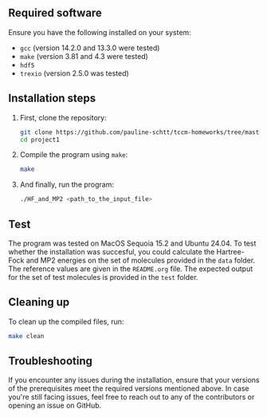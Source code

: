 ## Required software

Ensure you have the following installed on your system:
- `gcc` (version 14.2.0 and 13.3.0 were tested)
- `make` (version 3.81 and 4.3 were tested)
- `hdf5`
- `trexio` (version 2.5.0 was tested)

## Installation steps

1. First, clone the repository:
    ```sh
    git clone https://github.com/pauline-schtt/tccm-homeworks/tree/master/project1
    cd project1
    ```

2. Compile the program using `make`:
    ```sh
    make
    ```

3. And finally, run the program:
    ```sh
    ./HF_and_MP2 <path_to_the_input_file>
    ```

## Test

The program was tested on MacOS Sequoia 15.2 and Ubuntu 24.04. To test whether the installation was succesful, you could calculate the Hartree-Fock and MP2 energies on the set of molecules provided in the `data` folder. The reference values are given in the `README.org` file. The expected output for the set of test molecules is provided in the `test` folder.

## Cleaning up

To clean up the compiled files, run:
```sh
make clean
```

## Troubleshooting

If you encounter any issues during the installation, ensure that your versions of the prerequisites meet the required versions mentioned above. In case you're still facing issues, feel free to reach out to any of the contributors or opening an issue on GitHub.
